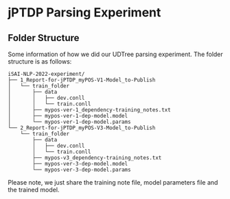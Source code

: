 # jPTDP Parsing Experiment

## Folder Structure

Some information of how we did our UDTree parsing experiment. The folder structure is as follows:  

```
iSAI-NLP-2022-experiment/
├── 1_Report-for-jPTDP_myPOS-V1-Model_to-Publish
│   └── train_folder
│       ├── data
│       │   ├── dev.conll
│       │   └── train.conll
│       ├── mypos-ver-1_dependency-training_notes.txt
│       ├── mypos-ver-1-dep-model.model
│       └── mypos-ver-1-dep-model.params
└── 2_Report-for-jPTDP_myPOS-V3-Model_to-Publish
    └── train_folder
        ├── data
        │   ├── dev.conll
        │   └── train.conll
        ├── mypos-v3_dependency-training_notes.txt
        ├── mypos-ver-3-dep-model.model
        └── mypos-ver-3-dep-model.params
```

Please note, we just share the training note file, model parameters file and the trained model.  

